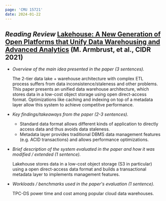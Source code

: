 ```yaml
---
page: 'CMU 15721'
date: 2024-01-22
---
```


## _Reading Review_ [Lakehouse: A New Generation of Open Platforms that Unify Data Warehousing and Advanced Analytics](https://15721.courses.cs.cmu.edu/spring2024/papers/01-modern/armbrust-cidr21.pdf) (M. Armbrust, et al., CIDR 2021)

- _Overview of the main idea presented in the paper (3 sentences)._

  The 2-tier data lake + warehouse architecture with complex ETL process suffers from data inconsistence/staleness and other problems.
  This paper presents an unified data warehouse architecture, which stores data in a low-cost object storage using open direct-access format.
  Optimizations like caching and indexing on top of a metadata layer allow this system to achieve competitve performance.

- _Key findings/takeaways from the paper (2-3 sentences)._

  - Standard data format allows different kinds of application to directly access data and thus avoids data staleness.
  - Metadata layer provides traditional DBMS data management features (e.g. ACID transactions) and allows performance optimizations.

- _Brief description of the system evaluated in the paper and how it was modified / extended (1 sentence)._

  Lakehouse stores data in a low-cost object storage (S3 in particular) using a open direct-access data format and builds a transactional metadata layer to implements management features.

- _Workloads / benchmarks used in the paper's evaluation (1 sentence)._

  TPC-DS power time and cost among popular cloud data warehouses.
